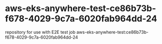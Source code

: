 # aws-eks-anywhere-test-ce86b73b-f678-4029-9c7a-6020fab964dd-24
repository for use with E2E test job aws-eks-anywhere-test:ce86b73b-f678-4029-9c7a-6020fab964dd-24

